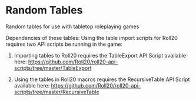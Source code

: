 # Random Tables
Random tables for use with tabletop roleplaying games

Dependencies of these tables:
Using the table import scripts for Roll20 requires two API scripts be running in the game:
1. Importing tables to Roll20 requires the TableExport API Script available here: https://github.com/Roll20/roll20-api-scripts/tree/master/TableExport

2. Using the tables in Roll20 macros requires the RecursiveTable API Script available here: https://github.com/Roll20/roll20-api-scripts/tree/master/RecursiveTable
